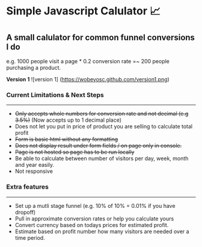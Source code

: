 # Simple Javascript Calulator :chart_with_upwards_trend:

## A small calulator for common funnel conversions I do

e.g. 1000 people visit a page * 0.2 conversion rate =~ 200 people purchasing a product. 

**Version 1**
![version 1]
(https://wobeyosc.github.com/version1.png)

### Current Limitations & Next Steps
--- 

* ~~Only accepts whole numbers for conversion rate and not decimal (e.g 3.5%)~~
(Now accepts up to 1 decimal place)
* Does not let you put in price of product you are selling to calculate total profit
* ~~Form is basic html without any formatting~~
* ~~Does not display result under form fields / on page only in console.~~
* ~~Page is not hosted so page has to be run locally~~
* Be able to calculate between number of visitors per day, week, month and year easily.
* Not responsive

### Extra features
---
* Set up a mutli stage funnel (e.g. 10% of 10% = 0.01% if you have dropoff)
* Pull in approximate conversion rates or help you calculate yours
* Convert currency based on todays prices for estimated profit.
* Estimate based on profit number how many visitors are needed over a time period.
